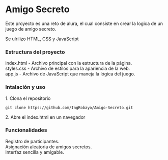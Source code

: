 <h1>Amigo Secreto</h1>
<p>Este proyecto es una reto de alura, el cual consiste en crear la logica de un juego de amigo secreto.</p>
<p>Se ulrilizo HTML, CSS y JavaScript</p>

<h3>Estructura del proyecto</h3>
<p>
index.html - Archivo principal con la estructura de la página.<br>
styles.css - Archivo de estilos para la apariencia de la web.<br>
app.js - Archivo de JavaScript que maneja la lógica del juego.<br>
</p>

<h3>Intalación y uso</h3>
<p>1. Clona el repositorio</p>

```git clone https://github.com/IngRobayo/Amigo-Secreto.git```
<p>2. Abre el index.html en un navegador</p>

<h3>Funcionalidades</h3>
<p>
Registro de participantes.<br>
Asignación aleatoria de amigos secretos.<br>
Interfaz sencilla y amigable.<br>
</p>

